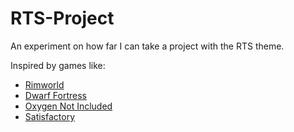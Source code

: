# RTS-Project
An experiment on how far I can take a project with the RTS theme.

Inspired by games like:
- [Rimworld](https://store.steampowered.com/app/294100/RimWorld/)
- [Dwarf Fortress](https://store.steampowered.com/app/975370/Dwarf_Fortress/)
- [Oxygen Not Included](https://store.steampowered.com/app/457140/Oxygen_Not_Included/)
- [Satisfactory](https://store.steampowered.com/app/526870/Satisfactory/)
